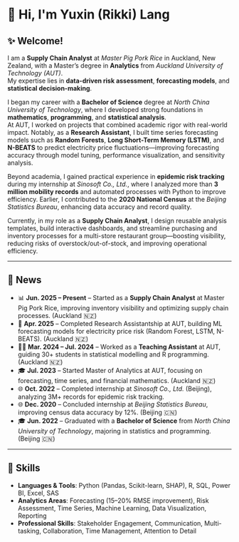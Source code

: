 # 👋 Hi, I'm Yuxin (Rikki) Lang

## ✨ Welcome!

I am a **Supply Chain Analyst** at *Master Pig Pork Rice* in Auckland, New Zealand, with a Master’s degree in **Analytics** from *Auckland University of Technology (AUT)*.  
My expertise lies in **data-driven risk assessment**, **forecasting models**, and **statistical decision-making**.  

I began my career with a **Bachelor of Science** degree at *North China University of Technology*, where I developed strong foundations in **mathematics**, **programming**, and **statistical analysis**.  
At AUT, I worked on projects that combined academic rigor with real-world impact. Notably, as a **Research Assistant**, I built time series forecasting models such as **Random Forests**, **Long Short-Term Memory (LSTM)**, and **N-BEATS** to predict electricity price fluctuations—improving forecasting accuracy through model tuning, performance visualization, and sensitivity analysis.  

Beyond academia, I gained practical experience in **epidemic risk tracking** during my internship at *Sinosoft Co., Ltd.*, where I analyzed more than **3 million mobility records** and automated processes with Python to improve efficiency. Earlier, I contributed to the **2020 National Census** at the *Beijing Statistics Bureau*, enhancing data accuracy and record quality.  

Currently, in my role as a **Supply Chain Analyst**, I design reusable analysis templates, build interactive dashboards, and streamline purchasing and inventory processes for a multi-store restaurant group—boosting visibility, reducing risks of overstock/out-of-stock, and improving operational efficiency.

---

## 📰 News

- 📊 **Jun. 2025 – Present** – Started as a **Supply Chain Analyst** at Master Pig Pork Rice, improving inventory visibility and optimizing supply chain processes. (Auckland 🇳🇿)  
- 🧪 **Apr. 2025** – Completed Research Assistantship at AUT, building ML forecasting models for electricity price risk (Random Forest, LSTM, N-BEATS). (Auckland 🇳🇿)  
- 👩‍🏫 **Mar. 2024 – Jul. 2024** – Worked as a **Teaching Assistant** at AUT, guiding 30+ students in statistical modelling and R programming. (Auckland 🇳🇿)  
- 🎓 **Jul. 2023** – Started Master of Analytics at AUT, focusing on forecasting, time series, and financial mathematics. (Auckland 🇳🇿)  
- 🌐 **Oct. 2022** – Completed internship at *Sinosoft Co., Ltd.* (Beijing), analyzing 3M+ records for epidemic risk tracking.  
- 🌐 **Dec. 2020** – Concluded internship at *Beijing Statistics Bureau*, improving census data accuracy by 12%. (Beijing 🇨🇳)  
- 🎓 **Jun. 2022** – Graduated with a **Bachelor of Science** from *North China University of Technology*, majoring in statistics and programming. (Beijing 🇨🇳)  

---

## 🔧 Skills

- **Languages & Tools**: Python (Pandas, Scikit-learn, SHAP), R, SQL, Power BI, Excel, SAS  
- **Analytics Areas**: Forecasting (15–20% RMSE improvement), Risk Assessment, Time Series, Machine Learning, Data Visualization, Reporting  
- **Professional Skills**: Stakeholder Engagement, Communication, Multi-tasking, Collaboration, Time Management, Attention to Detail
